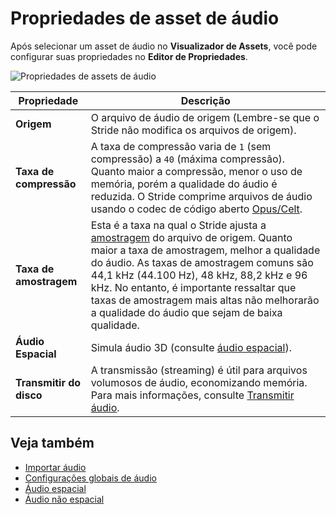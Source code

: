 # Propriedades de asset de áudio

Após selecionar um asset de áudio no **Visualizador de Assets**, você pode configurar suas propriedades no **Editor de Propriedades**.

![Propriedades de assets de áudio](media/audio-asset-properties.png)

| Propriedade | Descrição |
|----------|----------
| **Origem** | O arquivo de áudio de origem (Lembre-se que o Stride não modifica os arquivos de origem). |
| **Taxa de compressão** | A taxa de compressão varia de `1` (sem compressão) a `40` (máxima compressão). Quanto maior a compressão, menor o uso de memória, porém a qualidade do áudio é reduzida. O Stride comprime arquivos de áudio usando o codec de código aberto [Opus/Celt](https://en.wikipedia.org/wiki/CELT). |
| **Taxa de amostragem** | Esta é a taxa na qual o Stride ajusta a [amostragem](https://en.wikipedia.org/wiki/Sampling_(signal_processing)#Sampling_rate) do arquivo de origem. Quanto maior a taxa de amostragem, melhor a qualidade do áudio. As taxas de amostragem comuns são 44,1 kHz (44.100 Hz), 48 kHz, 88,2 kHz e 96 kHz. No entanto, é importante ressaltar que taxas de amostragem mais altas não melhorarão a qualidade do áudio que sejam de baixa qualidade. |
| **Áudio Espacial** | Simula áudio 3D (consulte [áudio espacial](spatialized-audio.md)). |
| **Transmitir do disco** | A transmissão (streaming) é útil para arquivos volumosos de áudio, economizando memória. Para mais informações, consulte [Transmitir áudio](stream-audio.md). |

## Veja também

* [Importar áudio](import-audio.md)
* [Configurações globais de áudio](global-audio-settings.md)
* [Áudio espacial](spatialized-audio.md)
* [Áudio não espacial](non-spatialized-audio.md)